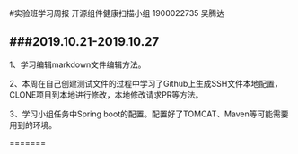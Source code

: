 
#实验班学习周报
开源组件健康扫描小组   1900022735   吴腾达

###2019.10.21-2019.10.27
---

1、学习编辑markdown文件编辑方法。

2、本周在自己创建测试文件的过程中学习了Github上生成SSH文件本地配置，CLONE项目到本地进行修改，本地修改请求PR等方法。

3、学习小组任务中Spring boot的配置。配置好了TOMCAT、Maven等可能需要用到的环境。


=======


 
